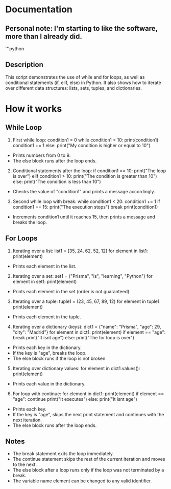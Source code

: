 # Documentation
## Personal note: I'm starting to like the software, more than I already did.
'''python
## Description
This script demonstrates the use of while and for loops, as well as conditional statements (if, elif, else) in Python. It also shows how to iterate over different data structures: lists, sets, tuples, and dictionaries.

# How it works
## While Loop
1. First while loop:
condition1 = 0
while condition1 < 10:
    print(condition1)
    condition1 += 1
else:
    print("My condition is higher or equal to 10")

- Prints numbers from 0 to 9.
- The else block runs after the loop ends.
2. Conditional statements after the loop:
if condition1 == 10:
    print("The loop is over")
elif condition1 > 10:
    print("The condition is greater than 10")
else:
    print("The condition is less than 10")

- Checks the value of "condition1" and prints a message accordingly.
3. Second while loop with break:
while condition1 < 20:
    condition1 += 1
    if condition1 == 15:
        print("The execution stops")
        break
    print(condition1)

- Increments condition1 until it reaches 15, then prints a message and breaks the loop.
## For Loops
1. Iterating over a list:
list1 = [35, 24, 62, 52, 12]
for element in list1:
    print(element)

- Prints each element in the list.
2. Iterating over a set:
set1 = {"Prisma", "is", "learning", "Python"}
for element in set1:
    print(element)

- Prints each element in the set (order is not guaranteed).
3. Iterating over a tuple:
tuple1 = (23, 45, 67, 89, 12)
for element in tuple1:
    print(element)

- Prints each element in the tuple.
4. Iterating over a dictionary (keys):
dict1 = {"name": "Prisma", "age": 29, "city": "Madrid"}
for element in dict1:
    print(element)
    if element == "age":
        break
    print("It isnt age")
else:
    print("The for loop is over")

- Prints each key in the dictionary.
- If the key is "age", breaks the loop.
- The else block runs if the loop is not broken.
5. Iterating over dictionary values:
for element in dict1.values():
    print(element)

- Prints each value in the dictionary.
6. For loop with continue:
for element in dict1:
    print(element)
    if element == "age":
        continue
    print("It executes")
else:
    print("It isnt age")

- Prints each key.
- If the key is "age", skips the next print statement and continues with the next iteration.
- The else block runs after the loop ends.
## Notes
- The break statement exits the loop immediately.
- The continue statement skips the rest of the current iteration and moves to the next.
- The else block after a loop runs only if the loop was not terminated by a break.
- The variable name element can be changed to any valid identifier.